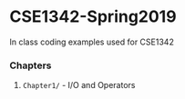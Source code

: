 # CSE1342-Spring2019
In class coding examples used for CSE1342

### Chapters
1. `Chapter1/` - I/O and Operators

